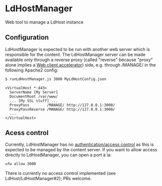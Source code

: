 # LdHostManager
Web tool to manage a LdHost instance

## Configuration
LdHostManager is expected to be run with another web server which is responsible for the content.
The LdHostManager server can be made available only through a reverse proxy (called "reverse" because "proxy" alone implies a [Web client accelerator](https://en.wikipedia.org/wiki/Web_accelerator#Web_client_accelerator)) side, e.g. through /MANAGE/ in the following Apache2 config:

``` bash
$ runLdHostManager.js 3000 MyLdHostConfig.json
```

``` apacheconf
<VirtualHost *:443>
  ServerName [My Server]
  DocumentRoot /var/www/
  ... [My SSL stuff] ...
  ProxyPass        /MANAGE/ http://127.0.0.1:3000/
  ProxyPassReverse /MANAGE/ http://127.0.0.1:3000/
  ...
</VirtualHost>
```

## Acess control
Currently, LdHostManager has no [authentication/access control](https://en.wikipedia.org/wiki/AAA_(computer_security)) as this is expected to be managed by the content server.
If you want to allow access directly to LdHostManager, you can open a port à la:

``` bash
ufw allow 3000
```

There is currently no access control implemented (see LdHost/LdHostManager#2); PRs welcome.
